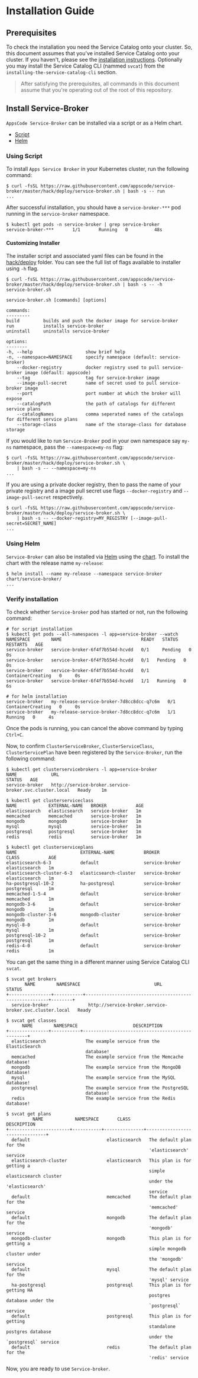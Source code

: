 # Installation Guide

## Prerequisites

To check the installation you need the Service Catalog onto your cluster. So, this document assumes that you've installed Service Catalog onto your cluster. If you haven't, please see the [installation instructions](https://svc-cat.io/docs/install/). Optionally you may install the Service Catalog CLI (nammed `svcat`) from the `installing-the-service-catalog-cli` section.

> After satisfying the prerequisites, all commands in this document assume that you're operating out of the root of this repository.

## Install Service-Broker

`AppsCode Service-Broker` can be installed via a script or as a Helm chart.

- [Script](/docs/setup/install.md#Using-Script)
- [Helm](/docs/setup/install.md#Using-Helm)

### Using Script

To install `Apps Service Broker` in your Kubernetes cluster, run the following command:

```console
$ curl -fsSL https://raw.githubusercontent.com/appscode/service-broker/master/hack/deploy/service-broker.sh | bash -s -- run
...
```

After successful installation, you should have a `service-broker-***` pod running in the `service-broker` namespace.

```console
$ kubectl get pods -n service-broker | grep service-broker
service-broker-***       1/1       Running   0          48s
```

#### Customizing Installer

The installer script and associated yaml files can be found in the [hack/deploy](https://github.com/appscode/service-broker/tree/master/hack/deploy) folder. You can see the full list of flags available to installer using `-h` flag.

```console
$ curl -fsSL https://raw.githubusercontent.com/appscode/service-broker/master/hack/deploy/service-broker.sh | bash -s -- -h
service-broker.sh
 
service-broker.sh [commands] [options]
 
commands:
---------
build         builds and push the docker image for service-broker
run           installs service-broker
uninstall     uninstalls service-broker
 
options:
--------
-h, --help                    show brief help
-n, --namespace=NAMESPACE     specify namespace (default: service-broker)
    --docker-registry         docker registry used to pull service-broker image (default: appscode)
    --tag                     tag for service-broker image
    --image-pull-secret       name of secret used to pull service-broker image
    --port                    port number at which the broker will expose
    --catalogPath             the path of catalogs for different service plans
    --catalogNames            comma seperated names of the catalogs for different service plans
    --storage-class           name of the storage-class for database storage
```

If you would like to run `Service-Broker` pod in your own namespace say `my-ns` namespace, pass the `--namespace=my-ns` flag:

```console
$ curl -fsSL https://raw.githubusercontent.com/appscode/service-broker/master/hack/deploy/service-broker.sh \ 
    | bash -s -- --namespace=my-ns
...
```

If you are using a private docker registry, then to pass the name of your private registry and a image pull secret use flags `--docker-registry` and `--image-pull-secret` respectively.

```console
$ curl -fsSL https://raw.githubusercontent.com/appscode/service-broker/master/hack/deploy/service-broker.sh \
    | bash -s -- --docker-registry=MY_REGISTRY [--image-pull-secret=SECRET_NAME]
...
```

### Using Helm

`Service-Broker` can also be installed via [Helm](https://helm.sh/) using the [chart](/chart/). To install the chart with the release name `my-release`:

```console
$ helm install --name my-release --namespace service-broker chart/service-broker/
...
```

### Verify installation

To check whether `Service-broker` pod has started or not, run the following command:

```console
# for script installation
$ kubectl get pods --all-namespaces -l app=service-broker --watch
NAMESPACE        NAME                              READY   STATUS    RESTARTS   AGE
service-broker   service-broker-6f4f7b554d-hcvdd   0/1     Pending   0          0s
service-broker   service-broker-6f4f7b554d-hcvdd   0/1   Pending   0     0s
service-broker   service-broker-6f4f7b554d-hcvdd   0/1   ContainerCreating   0     0s
service-broker   service-broker-6f4f7b554d-hcvdd   1/1   Running   0     6s

# for helm installation
service-broker   my-release-service-broker-7d8cc8dcc-q7c6m   0/1   ContainerCreating   0     0s
service-broker   my-release-service-broker-7d8cc8dcc-q7c6m   1/1   Running   0     4s

```

Once the pods is running, you can cancel the above command by typing `Ctrl+C`.

Now, to confirm `ClusterServiceBroker`, `ClusterServiceClass`, `ClusterServicePlan` have been registered by the `Service-Broker`, run the following command:

```console
$ kubectl get clusterservicebrokers -l app=service-broker
NAME             URL                                                      STATUS   AGE
service-broker   http://service-broker.service-broker.svc.cluster.local   Ready    1m

$ kubectl get clusterserviceclass
NAME            EXTERNAL-NAME   BROKER           AGE
elasticsearch   elasticsearch   service-broker   1m
memcached       memcached       service-broker   1m
mongodb         mongodb         service-broker   1m
mysql           mysql           service-broker   1m
postgresql      postgresql      service-broker   1m
redis           redis           service-broker   1m

$ kubectl get clusterserviceplans
NAME                        EXTERNAL-NAME           BROKER           CLASS           AGE
elasticsearch-6-3           default                 service-broker   elasticsearch   1m
elasticsearch-cluster-6-3   elasticsearch-cluster   service-broker   elasticsearch   1m
ha-postgresql-10-2          ha-postgresql           service-broker   postgresql      1m
memcached-1-5-4             default                 service-broker   memcached       1m
mongodb-3-6                 default                 service-broker   mongodb         1m
mongodb-cluster-3-6         mongodb-cluster         service-broker   mongodb         1m
mysql-8-0                   default                 service-broker   mysql           1m
postgresql-10-2             default                 service-broker   postgresql      1m
redis-4-0                   default                 service-broker   redis           1m
```

You can get the same thing in a different manner using Service Catalog CLI `svcat`.

```console
$ svcat get brokers
       NAME        NAMESPACE                            URL                             STATUS  
+----------------+-----------+--------------------------------------------------------+--------+
  service-broker               http://service-broker.service-broker.svc.cluster.local   Ready

$ svcat get classes
      NAME        NAMESPACE                     DESCRIPTION                    
+---------------+-----------+-------------------------------------------------+
  elasticsearch               The example service from the ElasticSearch       
                              database!                                        
  memcached                   The example service from the Memcache database!  
  mongodb                     The example service from the MongoDB database!   
  mysql                       The example service from the MySQL database!     
  postgresql                  The example service from the PostgreSQL          
                              database!                                        
  redis                       The example service from the Redis database!

$ svcat get plans
          NAME            NAMESPACE       CLASS                DESCRIPTION            
+-----------------------+-----------+---------------+--------------------------------+
  default                             elasticsearch   The default plan for the        
                                                      'elasticsearch' service         
  elasticsearch-cluster               elasticsearch   This plan is for getting a      
                                                      simple elasticsearch cluster    
                                                      under the 'elasticsearch'       
                                                      service                         
  default                             memcached       The default plan for the        
                                                      'memcached' service             
  default                             mongodb         The default plan for the        
                                                      'mongodb' service               
  mongodb-cluster                     mongodb         This plan is for getting a      
                                                      simple mongodb cluster under    
                                                      the 'mongodb' service           
  default                             mysql           The default plan for the        
                                                      'mysql' service                 
  ha-postgresql                       postgresql      This plan is for getting HA     
                                                      postgres database under the     
                                                      `postgresql` service            
  default                             postgresql      This plan is for getting        
                                                      standalone postgres database    
                                                      under the `postgresql` service  
  default                             redis           The default plan for the        
                                                      'redis' service
```

Now, you are ready to use `Service-broker`.